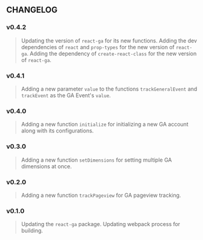 ## CHANGELOG

### v0.4.2
> Updating the version of `react-ga` for its new functions.
> Adding the dev dependencies of `react` and `prop-types` for the new version of
`react-ga`.
> Adding the dependency of `create-react-class` for the new version of
`react-ga`.

### v0.4.1
> Adding a new parameter `value` to the functions `trackGeneralEvent` and `trackEvent` as the GA Event's `value`.

### v0.4.0
> Adding a new function `initialize` for initializing a new GA account along with its configurations.

### v0.3.0
> Adding a new function `setDimensions` for setting multiple GA dimensions at once.

### v0.2.0
> Adding a new function `trackPageview` for GA pageview tracking.

### v0.1.0
> Updating the `react-ga` package.
> Updating webpack process for building.
